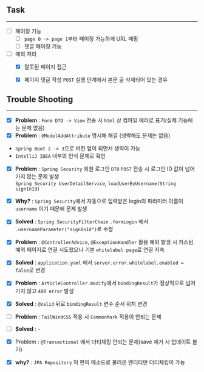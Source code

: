 ## Task

---
-[ ] 페이징 기능
    -[ ] `page 0 -> page 1`부터 페이징 가능하게 URL 매핑
    -[ ] 댓글 페이징 기능

-[ ] 예외 처리
    -[x] 잘못된 페이지 접근
    -[x] 페이지 댓글 작성 `POST` 실행 단계에서 본문 글 삭제되어 있는 경우


## Trouble Shooting

---
-[x] **Problem** : `Form DTO -> View` 전송 시 `html` 상 컴파일 에러로 표기(실제 기능에는 문제 없음)    
-[x] **Problem** :  `@ModelAddAttribute` 명시해 해결 (생략해도 문제는 없음)  
* `Spring Boot 2 -> 3`으로 버전 업이 되면서 생략이 가능
* `IntelliJ IDEA` 내부의 인식 문제로 확인
    
-[x] **Problem** : `Spring Security` 회원 로그인 `DTO` `POST` 전송 시 로그인 ID 값이 넘어가지 않는 문제 발생  
`Spring Security UserDetailService`, `loadUserByUsername(String signInId)`    
-[x] **Why?** : `Spring Security`에서 자동으로 입력받은 login의 파라미터 이름이 `username` 이기 때문에 문제 발생  
-[x] **Solved** : `Spring SecurityFilterChain` `.formLogin` 에서 `.usernameParameter("signInId")`로 수정    
    
    
-[x] **Problem** : `@ControllerAdvice`, `@ExceptionHandler` 활용 예외 발생 시 커스텀 예외 페이지로 연결 시도했으나 
기본 `whitelabel page`로 연결 지속
-[x] **Solved** : `application.yaml` 에서 `server.error.whitelabel.enabled = false`로 변경    
    
    
-[x] **Problem** : `ArticleController.modify`에서 `bindingResult`가 정상적으로 넘어가지 않고 `400 error` 발생
-[x] **Solved** : `@Valid` 뒤로 `bindingResult` 변수 순서 위치 변경
    
    
-[ ] **Problem** : `TailWindCSS` 적용 시 `CommonMark` 적용이 안되는 문제
-[ ] **Solved** : -
    
    
    
-[x] Problem : `@Transactional` 에서 더티체킹 안되는 문제(save 제거 시 업데이트 불가)
-[x] **why?** : `JPA Repository` 의 편의 메소드로 불러온 엔티티만 더티체킹이 가능